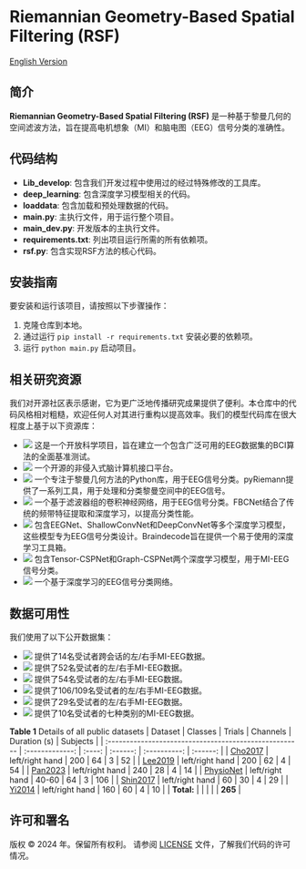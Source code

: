# Riemannian Geometry-Based Spatial Filtering (RSF)

[English Version](./README.md)

## 简介

**Riemannian Geometry-Based Spatial Filtering (RSF)** 是一种基于黎曼几何的空间滤波方法，旨在提高电机想象（MI）和脑电图（EEG）信号分类的准确性。

## 代码结构

- **Lib_develop**: 包含我们开发过程中使用过的经过特殊修改的工具库。
- **deep_learning**: 包含深度学习模型相关的代码。
- **loaddata**: 包含加载和预处理数据的代码。
- **main.py**: 主执行文件，用于运行整个项目。
- **main_dev.py**: 开发版本的主执行文件。
- **requirements.txt**: 列出项目运行所需的所有依赖项。
- **rsf.py**: 包含实现RSF方法的核心代码。

## 安装指南

要安装和运行该项目，请按照以下步骤操作：

1. 克隆仓库到本地。
2. 通过运行 `pip install -r requirements.txt` 安装必要的依赖项。
3. 运行 `python main.py` 启动项目。

## 相关研究资源

我们对开源社区表示感谢，它为更广泛地传播研究成果提供了便利。本仓库中的代码风格相对粗糙，欢迎任何人对其进行重构以提高效率。我们的模型代码库在很大程度上基于以下资源库：

- [<img src="https://img.shields.io/badge/GitHub-MOABB-b31b1b"></img>](https://github.com/NeuroTechX/moabb) 这是一个开放科学项目，旨在建立一个包含广泛可用的EEG数据集的BCI算法的全面基准测试。
- [<img src="https://img.shields.io/badge/GitHub-MetaBCI-b31b1b"></img>](https://github.com/TBC-TJU/MetaBCI) 一个开源的非侵入式脑计算机接口平台。
- [<img src="https://img.shields.io/badge/GitHub-pyRiemann-b31b1b"></img>](https://github.com/pyRiemann/pyRiemann) 一个专注于黎曼几何方法的Python库，用于EEG信号分类。pyRiemann提供了一系列工具，用于处理和分类黎曼空间中的EEG信号。
- [<img src="https://img.shields.io/badge/GitHub-FBCNet-b31b1b"></img>](https://github.com/ravikiran-mane/FBCNet) 一个基于滤波器组的卷积神经网络，用于EEG信号分类。FBCNet结合了传统的频带特征提取和深度学习，以提高分类性能。
- [<img src="https://img.shields.io/badge/GitHub-Braindecode-b31b1b"></img>](https://github.com/braindecode/braindecode) 包含EEGNet、ShallowConvNet和DeepConvNet等多个深度学习模型，这些模型专为EEG信号分类设计。Braindecode旨在提供一个易于使用的深度学习工具箱。
- [<img src="https://img.shields.io/badge/GitHub-CSPNet-b31b1b"></img>](https://github.com/GeometricBCI/Tensor-CSPNet-and-Graph-CSPNet) 包含Tensor-CSPNet和Graph-CSPNet两个深度学习模型，用于MI-EEG信号分类。
- [<img src="https://img.shields.io/badge/GitHub-LMDANet-b31b1b"></img>](https://github.com/MiaoZhengQing/LMDA-Code) 一个基于深度学习的EEG信号分类网络。

## 数据可用性

我们使用了以下公开数据集：

- [<img src="https://img.shields.io/badge/DOI-Pan2023-blue"></img>](https://doi.org/10.7910/DVN/O5CQFA) 提供了14名受试者跨会话的左/右手MI-EEG数据。
- [<img src="https://img.shields.io/badge/DOI-Cho2017-green"></img>](http://gigadb.org/dataset/100295) 提供了52名受试者的左/右手MI-EEG数据。
- [<img src="https://img.shields.io/badge/DOI-Lee2019-orange"></img>](https://doi.org/10.1093/gigascience/giz002) 提供了54名受试者的左/右手MI-EEG数据。
- [<img src="https://img.shields.io/badge/DOI-Physionet-red"></img>](https://www.physionet.org/content/eegmmidb/1.0.0/) 提供了106/109名受试者的左/右手MI-EEG数据。
- [<img src="https://img.shields.io/badge/DOI-Shin2017-purple"></img>](http://doc.ml.tu-berlin.de/hBCI) 提供了29名受试者的左/右手MI-EEG数据。
- [<img src="https://img.shields.io/badge/DOI-Yi2014-yellow"></img>](https://doi.org/10.7910/DVN/27306) 提供了10名受试者的七种类别的MI-EEG数据。

**Table 1** Details of all public datasets
| Dataset                                                |     Classes     | Trials | Channels | Duration (s) | Subjects |
| :----------------------------------------------------- | :-------------: | :----: | :------: | :----------: | :------: |
| [Cho2017](https://doi.org/10.1093/gigascience/gix034)  | left/right hand |  200   |    64    |      3       |    52    |
| [Lee2019](https://doi.org/10.1093/gigascience/giz002)  | left/right hand |  200   |    62    |      4       |    54    |
| [Pan2023](https://doi.org/10.1088/1741-2552/ad0a01)    | left/right hand |  240   |    28    |      4       |    14    |
| [PhysioNet](https://doi.org/10.1109/TBME.2004.827072)  | left/right hand | 40-60  |    64    |      3       |   106    |
| [Shin2017](https://doi.org/10.1109/TNSRE.2016.2628057) | left/right hand |   60   |    30    |      4       |    29    |
| [Yi2014](https://doi.org/10.1371/journal.pone.0114853) | left/right hand |  160   |    60    |      4       |    10    |
| **Total:**                                             |                 |        |          |              | **265**  |

## 许可和署名

版权 © 2024 年。保留所有权利。
请参阅 [LICENSE](./LICENSE) 文件，了解我们代码的许可情况。
